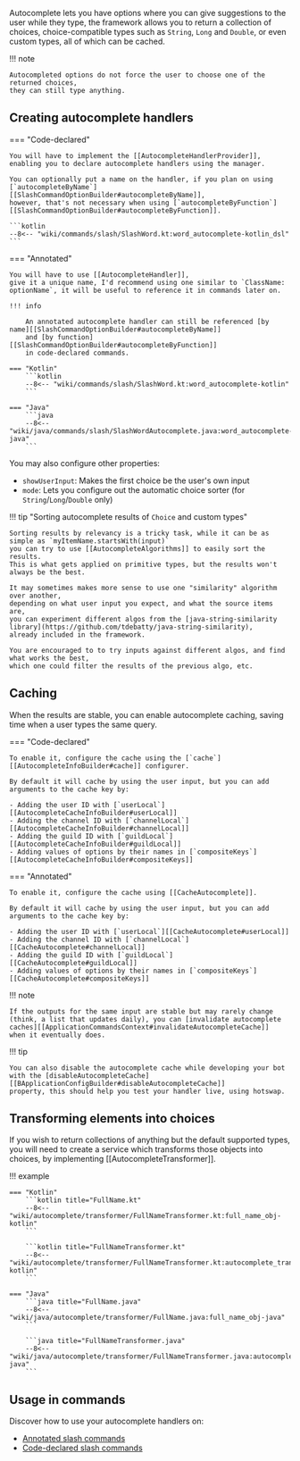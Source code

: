 Autocomplete lets you have options where you can give suggestions to the user while they type,
the framework allows you to return a collection of choices, 
choice-compatible types such as `String`, `Long` and `Double`, or even custom types,
all of which can be cached.

!!! note

    Autocompleted options do not force the user to choose one of the returned choices,
    they can still type anything.

## Creating autocomplete handlers

=== "Code-declared"

    You will have to implement the [[AutocompleteHandlerProvider]],
    enabling you to declare autocomplete handlers using the manager.

    You can optionally put a name on the handler, if you plan on using [`autocompleteByName`][[SlashCommandOptionBuilder#autocompleteByName]], 
    however, that's not necessary when using [`autocompleteByFunction`][[SlashCommandOptionBuilder#autocompleteByFunction]].

    ```kotlin
    --8<-- "wiki/commands/slash/SlashWord.kt:word_autocomplete-kotlin_dsl"
    ```

=== "Annotated"

    You will have to use [[AutocompleteHandler]],
    give it a unique name, I'd recommend using one similar to `ClassName: optionName`, it will be useful to reference it in commands later on.

    !!! info

        An annotated autocomplete handler can still be referenced [by name][[SlashCommandOptionBuilder#autocompleteByName]] 
        and [by function][[SlashCommandOptionBuilder#autocompleteByFunction]]
        in code-declared commands.

    === "Kotlin"
        ```kotlin
        --8<-- "wiki/commands/slash/SlashWord.kt:word_autocomplete-kotlin"
        ```
    
    === "Java"
        ```java
        --8<-- "wiki/java/commands/slash/SlashWordAutocomplete.java:word_autocomplete-java"
        ```

You may also configure other properties:

- `showUserInput`: Makes the first choice be the user's own input
- `mode`: Lets you configure out the automatic choice sorter (for `String`/`Long`/`Double` only)

!!! tip "Sorting autocomplete results of `Choice` and custom types"

    Sorting results by relevancy is a tricky task, while it can be as simple as `myItemName.startsWith(input)`
    you can try to use [[AutocompleteAlgorithms]] to easily sort the results. 
    This is what gets applied on primitive types, but the results won't always be the best.

    It may sometimes makes more sense to use one "similarity" algorithm over another, 
    depending on what user input you expect, and what the source items are,
    you can experiment different algos from the [java-string-similarity library](https://github.com/tdebatty/java-string-similarity),
    already included in the framework.

    You are encouraged to to try inputs against different algos, and find what works the best, 
    which one could filter the results of the previous algo, etc.

## Caching

When the results are stable, you can enable autocomplete caching, saving time when a user types the same query.

=== "Code-declared"

    To enable it, configure the cache using the [`cache`][[AutocompleteInfoBuilder#cache]] configurer.

    By default it will cache by using the user input, but you can add arguments to the cache key by:

    - Adding the user ID with [`userLocal`][[AutocompleteCacheInfoBuilder#userLocal]]
    - Adding the channel ID with [`channelLocal`][[AutocompleteCacheInfoBuilder#channelLocal]]
    - Adding the guild ID with [`guildLocal`][[AutocompleteCacheInfoBuilder#guildLocal]]
    - Adding values of options by their names in [`compositeKeys`][[AutocompleteCacheInfoBuilder#compositeKeys]]    

=== "Annotated"

    To enable it, configure the cache using [[CacheAutocomplete]].

    By default it will cache by using the user input, but you can add arguments to the cache key by:

    - Adding the user ID with [`userLocal`][[CacheAutocomplete#userLocal]]
    - Adding the channel ID with [`channelLocal`][[CacheAutocomplete#channelLocal]]
    - Adding the guild ID with [`guildLocal`][[CacheAutocomplete#guildLocal]]
    - Adding values of options by their names in [`compositeKeys`][[CacheAutocomplete#compositeKeys]]

!!! note
    
    If the outputs for the same input are stable but may rarely change (think, a list that updates daily), you can [invalidate autocomplete caches][[ApplicationCommandsContext#invalidateAutocompleteCache]]
    when it eventually does.

!!! tip

    You can also disable the autocomplete cache while developing your bot with the [disableAutocompleteCache][[BApplicationConfigBuilder#disableAutocompleteCache]]
    property, this should help you test your handler live, using hotswap.

## Transforming elements into choices

If you wish to return collections of anything but the default supported types,
you will need to create a service which transforms those objects into choices,
by implementing [[AutocompleteTransformer]].

!!! example

    === "Kotlin"
        ```kotlin title="FullName.kt"
        --8<-- "wiki/autocomplete/transformer/FullNameTransformer.kt:full_name_obj-kotlin"
        ```

        ```kotlin title="FullNameTransformer.kt"
        --8<-- "wiki/autocomplete/transformer/FullNameTransformer.kt:autocomplete_transformer-kotlin"
        ```

    === "Java"
        ```java title="FullName.java"
        --8<-- "wiki/java/autocomplete/transformer/FullName.java:full_name_obj-java"
        ```

        ```java title="FullNameTransformer.java"
        --8<-- "wiki/java/autocomplete/transformer/FullNameTransformer.java:autocomplete_transformer-java"
        ```

## Usage in commands

Discover how to use your autocomplete handlers on:

- [Annotated slash commands](writing-slash-commands.md#using-autocomplete)
- [Code-declared slash commands](writing-slash-commands.md#using-autocomplete_1)